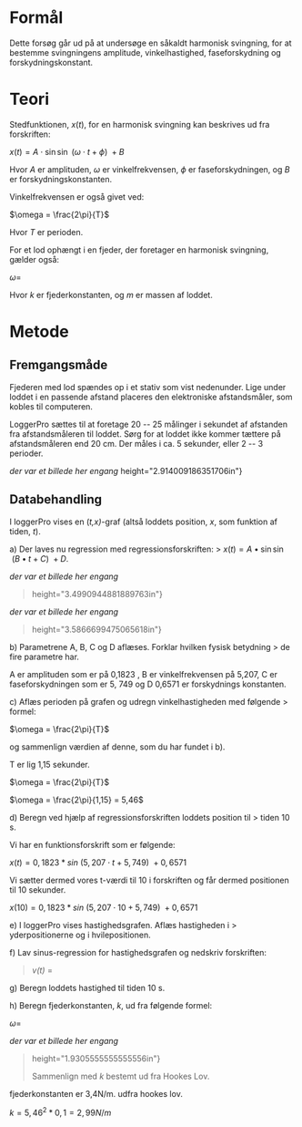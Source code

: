 # Formål

Dette forsøg går ud på at undersøge en såkaldt harmonisk svingning, for
at bestemme svingningens amplitude, vinkelhastighed, faseforskydning og
forskydningskonstant.

# Teori

Stedfunktionen, $x(t)$, for en harmonisk svingning kan beskrives ud fra
forskriften:

$x(t) = A \cdot \sin\sin\ (\omega \cdot t + \phi)\  + B$

Hvor *A* er amplituden, $\omega$ er vinkelfrekvensen, $\phi$ er
faseforskydningen, og *B* er forskydningskonstanten.

Vinkelfrekvensen er også givet ved:

$\omega = \frac{2\pi}{T}$

Hvor *T* er perioden.

For et lod ophængt i en fjeder, der foretager en harmonisk svingning,
gælder også:

$\omega =$

Hvor *k* er fjederkonstanten, og *m* er massen af loddet.

# Metode

## Fremgangsmåde

Fjederen med lod spændes op i et stativ som vist nedenunder. Lige under
loddet i en passende afstand placeres den elektroniske afstandsmåler,
som kobles til computeren.

LoggerPro sættes til at foretage 20 -- 25 målinger i sekundet af
afstanden fra afstandsmåleren til loddet. Sørg for at loddet ikke kommer
tættere på afstandsmåleren end 20 cm. Der måles i ca. 5 sekunder, eller
2 -- 3 perioder.

*der var et billede her engang*
height="2.914009186351706in"}

## Databehandling

I loggerPro vises en (*t,x)*-graf (altså loddets position, *x*, som
funktion af tiden, *t*).

a)  Der laves nu regression med regressionsforskriften:
    > $x(t) = A \bullet \sin\sin\ (B \bullet t + C)\  + D$.

*der var et billede her engang*
> height="3.4990944881889763in"}
>
*der var et billede her engang*
> height="3.5866699475065618in"}

b)  Parametrene A, B, C og D aflæses. Forklar hvilken fysisk betydning
    > de fire parametre har.

A er amplituden som er på 0,1823 , B er vinkelfrekvensen på 5,207, C er
faseforskydningen som er 5, 749 og D 0,6571 er forskydnings konstanten.

c)  Aflæs perioden på grafen og udregn vinkelhastigheden med følgende
    > formel:

$\omega = \frac{2\pi}{T}$

og sammenlign værdien af denne, som du har fundet i b).

T er lig 1,15 sekunder.

$\omega = \frac{2\pi}{T}$

$\omega = \frac{2\pi}{1,15} = 5,46$

d)  Beregn ved hjælp af regressionsforskriften loddets position til
    > tiden 10 s.

Vi har en funktionsforskrift som er følgende:

$x(t) = 0,1823*sin\ (5,207 \cdot t + 5,749)\  + 0,6571$

Vi sætter dermed vores t-værdi til 10 i forskriften og får dermed
positionen til 10 sekunder.

$x(10) = 0,1823*sin\ (5,207 \cdot 10 + 5,749)\  + 0,6571$

e)  I loggerPro vises hastighedsgrafen. Aflæs hastigheden i
    > yderpositionerne og i hvilepositionen.

f)  Lav sinus-regression for hastighedsgrafen og nedskriv forskriften:

> *v(t)* =

g)  Beregn loddets hastighed til tiden 10 s.

h)  Beregn fjederkonstanten, *k*, ud fra følgende formel:

$\omega =$

*der var et billede her engang*
> height="1.9305555555555556in"}
>
> Sammenlign med *k* bestemt ud fra Hookes Lov.

fjederkonstanten er 3,4N/m. udfra hookes lov.

$k = 5,4{6^{2}*0,1 = 2,99N/m}^{}$
